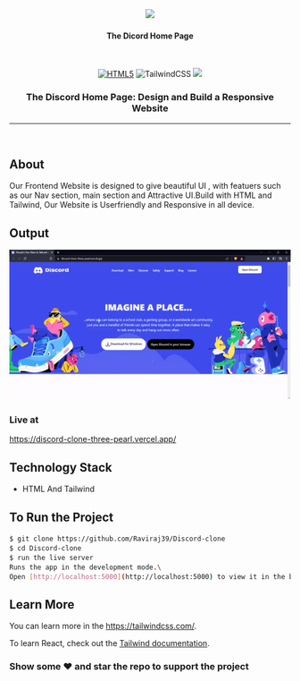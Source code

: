 <div align="center">
<img src="../Discord-Clone/assets/images/logo.png" width=200px/>
<h4>The Dicord Home Page</h4>
<br>

[![HTML5](https://img.shields.io/badge/html5-%23E34F26.svg?style=for-the-badge&logo=html5&logoColor=white)](https://html.com/ "HTML")
![TailwindCSS](https://img.shields.io/badge/tailwindcss-%2338B2AC.svg?style=for-the-badge&logo=tailwind-css&logoColor=white)
[![](https://img.shields.io/badge/IDE-Visual_Studio_Code-red?style=for-the-badge&logo=visual-studio-code)](https://code.visualstudio.com/ "Visual Studio Code")

<h3>The Discord Home Page: Design and Build a Responsive Website</h3>
</div>

---

<br>

## About

Our Frontend Website is designed to give beautiful UI , with featuers such as our Nav section, main section and Attractive UI.Build with HTML and Tailwind, Our Website is Userfriendly and Responsive in all device.

## Output
![veide](./assets/images/video-to-gif.gif)



### Live at

https://discord-clone-three-pearl.vercel.app/
## Technology Stack

- HTML And Tailwind

## To Run the Project

```sh
$ git clone https://github.com/Raviraj39/Discord-clone
$ cd Discord-clone
$ run the live server
Runs the app in the development mode.\
Open [http://localhost:5000](http://localhost:5000) to view it in the browser.
```

## Learn More

You can learn more in the https://tailwindcss.com/.

To learn React, check out the [Tailwind documentation](https://tailwindcss.com/docs).

### Show some :heart: and star the repo to support the project
